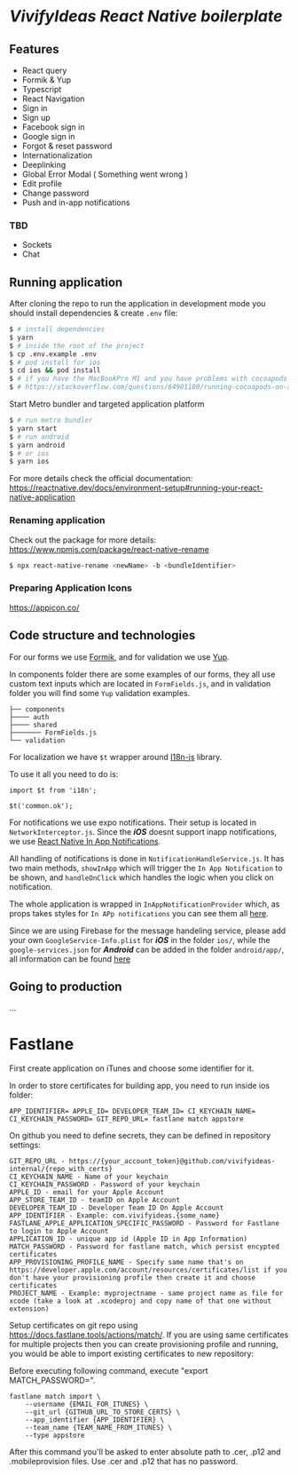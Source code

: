 # **_VivifyIdeas React Native boilerplate_**

## **Features**

- React query
- Formik & Yup
- Typescript
- React Navigation
- Sign in
- Sign up
- Facebook sign in
- Google sign in
- Forgot & reset password
- Internationalization
- Deeplinking
- Global Error Modal ( Something went wrong )
- Edit profile
- Change password
- Push and in-app notifications

### **TBD**

- Sockets
- Chat

## **Running application**
After cloning the repo to run the application in development mode you should install dependencies & create `.env` file:
```sh
$ # install dependencies
$ yarn
$ # inside the root of the project
$ cp .env.example .env
$ # pod install for ios
$ cd ios && pod install
$ # if you have the MacBookPro M1 and you have problems with cocoapods you might need to look at this:
$ # https://stackoverflow.com/questions/64901180/running-cocoapods-on-apple-silicon-m1 -> ```sudo arch -x86_64 gem install ffi``` -> go into the ios folder -> ```arch -x86_64 pod install```
```
Start Metro bundler and targeted application platform
```sh
$ # run metro bundler
$ yarn start
$ # run android
$ yarn android
$ # or ios
$ yarn ios
```

For more details check the official documentation: https://reactnative.dev/docs/environment-setup#running-your-react-native-application

### Renaming application

Check out the package for more details: https://www.npmjs.com/package/react-native-rename

```sh
$ npx react-native-rename <newName> -b <bundleIdentifier>
```

### Preparing Application Icons

https://appicon.co/

## **Code structure and technologies**

For our forms we use [Formik](https://github.com/jaredpalmer/formik), and for validation we use [Yup](https://github.com/jquense/yup).

In components folder there are some examples of our forms, they all use custom text inputs which are located in `FormFields.js`, and in validation folder you will find some `Yup` validation examples.

    ├── components
    ├──── auth
    ├──── shared
    ├─────── FormFields.js
    └── validation

For localization we have `$t` wrapper around [I18n-js](https://github.com/fnando/i18n-js) library.

To use it all you need to do is:

```
import $t from 'i18n';

$t('common.ok');
```

For notifications we use expo notifications. Their setup is located in `NetworkInterceptor.js`. Since the **_iOS_** doesnt support inapp notifications, we use [React Native In App Notifications](https://github.com/AlexSensei/react-native-in-app-notification).

All handling of notifications is done in `NotificationHandleService.js`. It has two main methods, `showInApp` which will trigger the `In App Notification` to be shown, and `handleOnClick` which handles the logic when you click on notification.

The whole application is wrapped in `InAppNotificationProvider` which, as props takes styles for `In APp notifications` you can see them all [here](https://github.com/AlexSensei/react-native-in-app-notification).

Since we are using Firebase for the message handeling service, please add your own `GoogleService-Info.plist` for **_iOS_** in the folder `ios/`, while the `google-services.json` for **_Android_** can be added in the folder `android/app/`, all information can be found [here](https://rnfirebase.io/firestore/usage)
## **Going to production**

...

# Fastlane

First create application on iTunes and choose some identifier for it.

In order to store certificates for building app, you need to run inside ios folder:

```
APP_IDENTIFIER= APPLE_ID= DEVELOPER_TEAM_ID= CI_KEYCHAIN_NAME= CI_KEYCHAIN_PASSWORD= GIT_REPO_URL= fastlane match appstore
```

On github you need to define secrets, they can be defined in repository settings:

```
GIT_REPO_URL - https://{your_account_token}@github.com/vivifyideas-internal/{repo_with_certs}
CI_KEYCHAIN_NAME - Name of your keychain
CI_KEYCHAIN_PASSWORD - Password of your keychain
APPLE_ID - email for your Apple Account
APP_STORE_TEAM_ID - teamID on Apple Account
DEVELOPER_TEAM_ID - Developer Team ID On Apple Account
APP_IDENTIFIER - Example: com.vivifyideas.{some_name}
FASTLANE_APPLE_APPLICATION_SPECIFIC_PASSWORD - Password for Fastlane to login to Apple Account
APPLICATION_ID - unique app id (Apple ID in App Information)
MATCH_PASSWORD - Password for fastlane match, which persist encypted certificates
APP_PROVISIONING_PROFILE_NAME - Specify same name that's on https://developer.apple.com/account/resources/certificates/list if you don't have your provisioning profile then create it and choose certificates
PROJECT_NAME - Example: myprojectname - same project name as file for xcode (take a look at .xcodeproj and copy name of that one without extension)
```

Setup certificates on git repo using https://docs.fastlane.tools/actions/match/. If you are using same certificates for multiple projects then you can create provisioning profile and running, you would be able to import existing certificates to new repository:

Before executing following command, execute "export MATCH_PASSWORD=".
```
fastlane match import \
    --username {EMAIL_FOR_ITUNES} \
    --git_url {GITHUB_URL_TO_STORE_CERTS} \
    --app_identifier {APP_IDENTIFIER} \
    --team_name {TEAM_NAME_FROM_ITUNES} \
    --type appstore
```
After this command you'll be asked to enter absolute path to .cer, .p12 and .mobileprovision files. Use .cer and .p12 that has no password.
